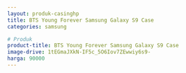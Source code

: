```yaml
---
layout: produk-casinghp
title: BTS Young Forever Samsung Galaxy S9 Case
categories: samsung

# Produk
product-title: BTS Young Forever Samsung Galaxy S9 Case
image-drive: 1tEGmaJXkN-IF5c_5O6Iov7ZEwwiy6s9-
harga: 90000
---
```

